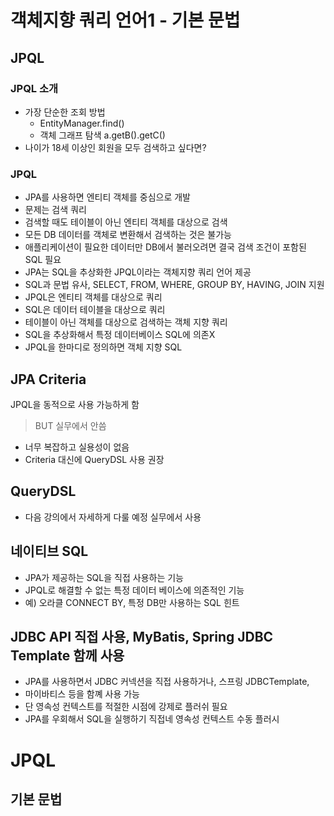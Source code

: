 # 객체지향 쿼리 언어1 - 기본 문법
## JPQL

### JPQL 소개
- 가장 단순한 조회 방법
  - EntityManager.find()
  - 객체 그래프 탐색 a.getB().getC()
- 나이가 18세 이상인 회원을 모두 검색하고 싶다면?

### JPQL
- JPA를 사용하면 엔티티 객체를 중심으로 개발
- 문제는 검색 쿼리
- 검색할 때도 테이블이 아닌 엔티티 객체를 대상으로 검색
- 모든 DB 데이터를 객체로 변환해서 검색하는 것은 불가능
- 애플리케이션이 필요한 데이터만 DB에서 불러오려면 결국 검색 조건이 포함된 SQL 필요
- JPA는 SQL을 추상화한 JPQL이라는 객체지향 쿼리 언어 제공
- SQL과 문법 유사, SELECT, FROM, WHERE, GROUP BY, HAVING, JOIN 지원
- JPQL은 엔티티 객체를 대상으로 쿼리
- SQL은 데이터 테이블을 대상으로 쿼리
- 테이블이 아닌 객체를 대상으로 검색하는 객체 지향 쿼리
- SQL을 추상화해서 특정 데이터베이스 SQL에 의존X
- JPQL을 한마디로 정의하면 객체 지향 SQL

## JPA Criteria
JPQL을 동적으로 사용 가능하게 함
> BUT 실무에서 안씀
- 너무 복잡하고 실용성이 없음
- Criteria 대신에 QueryDSL 사용 권장

## QueryDSL
- 다음 강의에서 자세하게 다룰 예정 실무에서 사용

## 네이티브 SQL
- JPA가 제공하는 SQL을 직접 사용하는 기능
- JPQL로 해결할 수 없는 특정 데이터 베이스에 의존적인 기능
- 예) 오라클 CONNECT BY, 특정 DB만 사용하는 SQL 힌트

## JDBC API 직접 사용, MyBatis, Spring JDBC Template 함께 사용
- JPA를 사용하면서 JDBC 커넥션을 직접 사용하거나, 스프링 JDBCTemplate,
- 마이바티스 등을 함꼐 사용 가능
- 단 영속성 컨텍스트를 적절한 시점에 강제로 플러쉬 필요
- JPA를 우회해서 SQL을 실행하기 직접네 영속성 컨텍스트 수동 플러시

# JPQL

## 기본 문법



























